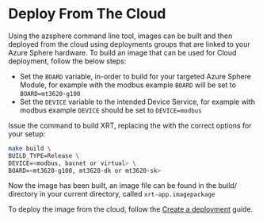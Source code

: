 # Deploy From The Cloud

Using the azsphere command line tool, images can be built and
then deployed from the cloud using deployments groups that are
linked to your Azure Sphere hardware. To build an image that
can be used for Cloud deployment, follow the below steps:

* Set the `BOARD` variable, in-order to build for your targeted
  Azure Sphere Module, for example with the modbus example `BOARD`
  will be set to `BOARD=mt3620-g100`
* Set the `DEVICE` variable to the intended Device Service,
  for example with modbus example `DEVICE` should be set to
  `DEVICE=modbus`

Issue the command to build XRT, replacing the <placeholders> with
the correct options for your setup:

```bash
make build \
BUILD_TYPE=Release \
DEVICE=<modbus, bacnet or virtual> \
BOARD=<mt3620-g100, mt3620-dk or mt3620-sk>
```

Now the image has been built, an image file can be found in
the build/ directory in your current directory, called
`xrt-app.imagepackage`

To deploy the image from the cloud, follow the [Create a deployment](https://docs.microsoft.com/en-us/azure-sphere/deployment/create-a-deployment?tabs=cliv2beta)
guide.

